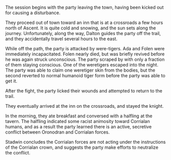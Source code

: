 <!-- TITLE: 2018-11-26 -->
<!-- SUBTITLE: The session of 2018-11-26 Earth, 3789-08-?? Ulpha -->

The session begins with the party leaving the town, having been kicked out for causing a disturbance.

They proceed out of town toward an inn that is at a crossroads a few hours north of Ascent. It is quite cold and snowing, and the sun sets along the journey. Unfortunately, along the way, Dalton guides the party off the trail, and they accidentally travel several hours to the east.

While off the path, the party is attacked by were-tigers. Ada and Folen were immediately incapacitated. Folen nearly died, but was briefly revived before he was again struck unconscious. The party scraped by with only a fraction of them staying conscious. One of the weretigers escaped into the night. The party was able to claim one weretiger skin from the bodies, but the second reverted to normal humanoid tiger form before the party was able to get it.

After the fight, the party licked their wounds and attempted to return to the trail.

They eventually arrived at the inn on the crossroads, and stayed the knight.

In the morning, they ate breakfast and conversed with a halfling at the tavern. The halfling indicated some racist animosity toward Corrialan humans, and as a result the party learned there is an active, secretive conflict between Oronodran and Corrialan forces.

Stadwin concludes the Corrialan forces are not acting under the instructions of the Corrialan crown, and suggests the party make efforts to neutralize the conflict.